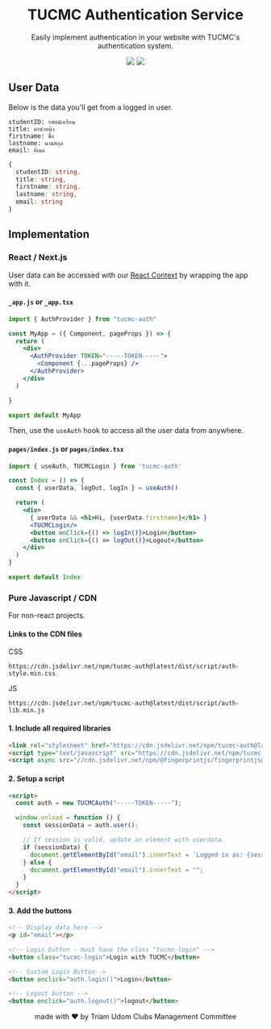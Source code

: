 <h1 align="center">
  TUCMC Authentication Service
</h1>

<p align="center">
Easily implement authentication in your website with TUCMC's authentication system.
</p>

<p align="center">
  <a href="https://www.npmjs.com/package/tucmc-auth"><img src="https://img.shields.io/npm/v/tucmc-auth?style=flat-square"></a>
  <a href="https://www.npmjs.com/package/tucmc-auth"><img src="https://img.shields.io/npm/dm/tucmc-auth?style=flat-square"></a>
</p>

## User Data

Below is the data you'll get from a logged in user.

```
studentID: รหัสนักเรียน
title: คำนำหน้า
firstname: ชื่อ
lastname: นามสกุล
email: อีเมล
```

```ts
{
  studentID: string,
  title: string,
  firstname: string,
  lastname: string,
  email: string
}
```

## Implementation

### React / Next.js

User data can be accessed with our [React Context](https://reactjs.org/docs/context.html) by wrapping the app with it.

#### `_app.js` or `_app.tsx`


```jsx
import { AuthProvider } from "tucmc-auth"

const MyApp = ({ Component, pageProps }) => {
  return (
    <div>
      <AuthProvider TOKEN="-----TOKEN-----">
        <Component {...pageProps} />
      </AuthProvider>
    </div>
  )

}

export default MyApp
```

Then, use the `useAuth` hook to access all the user data from anywhere.

#### `pages/index.js` or `pages/index.tsx`

```jsx
import { useAuth, TUCMCLogin } from 'tucmc-auth'

const Index = () => {
  const { userData, logOut, logIn } = useAuth()

  return (
    <div>
      { userData && <h1>Hi, {userData.firstname}</h1> }
      <TUCMCLogin/>
      <button onClick={() => logIn()}>Login</button>
      <button onClick={() => logOut()}>Logout</button>
    </div>
  )
}

export default Index
```

### Pure Javascript / CDN

For non-react projects.

#### Links to the CDN files

CSS
```
https://cdn.jsdelivr.net/npm/tucmc-auth@latest/dist/script/auth-style.min.css
```

JS
```
https://cdn.jsdelivr.net/npm/tucmc-auth@latest/dist/script/auth-lib.min.js
```

#### 1. Include all required libraries

```html
<link rel="stylesheet" href="https://cdn.jsdelivr.net/npm/tucmc-auth@latest/dist/script/auth-style.min.css"/>
<script type="text/javascript" src="https://cdn.jsdelivr.net/npm/tucmc-auth@latest/dist/script/auth-lib.min.js"></script>
<script async src="//cdn.jsdelivr.net/npm/@fingerprintjs/fingerprintjs@3/dist/fp.min.js" onload="init()"></script>
```

#### 2. Setup a script

```html
<script>
  const auth = new TUCMCAuth("-----TOKEN-----");

  window.onload = function () {
    const sessionData = auth.user();

    // If session is valid, update an element with userdata.
    if (sessionData) {
      document.getElementById("email").innerText = `Logged in as: {sessionData.email}`;
    } else {
      document.getElementById("email").innerText = "";
    }
  }
</script>
```

#### 3. Add the buttons
```html
<!-- Display data here -->
<p id="email"></p>

<!-- Login button - must have the class "tucmc-login" -->
<button class="tucmc-login">Login with TUCMC</button>

<!-- Custom Login Button-->
<button onclick="auth.login()">Login</button>

<!-- Logout button -->
<button onclick="auth.logout()">logout</button>
```

<p align="center">
made with ♥ by Triam Udom Clubs Management Committee
</p>